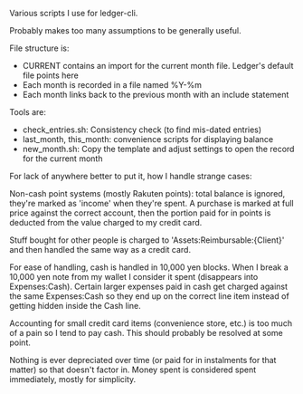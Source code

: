 Various scripts I use for ledger-cli.

Probably makes too many assumptions to be generally useful.

File structure is:
* CURRENT contains an import for the current month file. Ledger's default file points here
* Each month is recorded in a file named %Y-%m
* Each month links back to the previous month with an include statement

Tools are:
* check_entries.sh: Consistency check (to find mis-dated entries)
* last_month, this_month: convenience scripts for displaying balance
* new_month.sh: Copy the template and adjust settings to open the record for the current month

For lack of anywhere better to put it, how I handle strange cases:

Non-cash point systems (mostly Rakuten points): total balance is ignored, they're marked as 'income'
when they're spent. A purchase is marked at full price against the correct account, then the portion
paid for in points is deducted from the value charged to my credit card.

Stuff bought for other people is charged to 'Assets:Reimbursable:{Client}' and then handled the same
way as a credit card.

For ease of handling, cash is handled in 10,000 yen blocks. When I break a 10,000 yen note from my
wallet I consider it spent (disappears into Expenses:Cash). Certain larger expenses paid in cash get
charged against the same Expenses:Cash so they end up on the correct line item instead of getting hidden
inside the Cash line.

Accounting for small credit card items (convenience store, etc.) is too much of a pain so I tend to pay
cash. This should probably be resolved at some point.

Nothing is ever depreciated over time (or paid for in instalments for that matter) so that doesn't factor
in. Money spent is considered spent immediately, mostly for simplicity.

